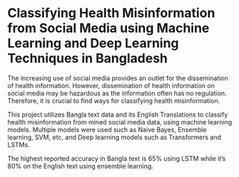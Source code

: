# Classifying Health Misinformation from Social Media using Machine Learning and Deep Learning Techniques in Bangladesh
The increasing use of social media provides an outlet for the dissemination of health information. However, dissemination of health information on social media may be hazardous as the information often has no regulation. Therefore, it is crucial to find ways for classifying health misinformation. 

This project utilizes Bangla text data and its English Translations to classify health misinformation from mined social media data, using machine learning models. Multiple models were used such as Naive Bayes, Ensemble learning, SVM, etc, and Deep learning models such as Transformers and LSTMs. 

The highest reported accuracy in Bangla text is 65% using LSTM while it’s 80% on the English text using ensemble learning.
